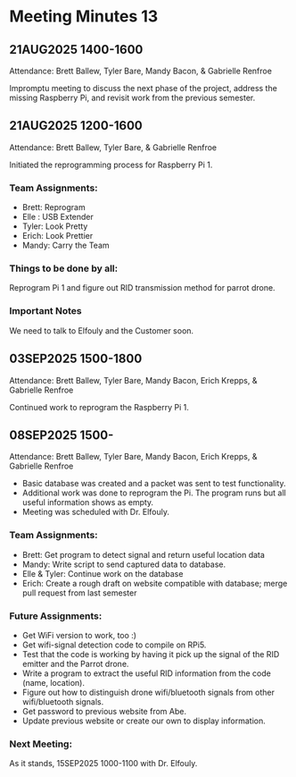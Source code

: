# Meeting Minutes 13
## 21AUG2025 1400-1600
Attendance: Brett Ballew, Tyler Bare, Mandy Bacon, & Gabrielle Renfroe

Impromptu meeting to discuss the next phase of the project, address the missing Raspberry Pi, and revisit work from the previous semester.

## 21AUG2025 1200-1600
Attendance: Brett Ballew, Tyler Bare, & Gabrielle Renfroe

Initiated the reprogramming process for Raspberry Pi 1.

### Team Assignments:
* Brett: Reprogram
* Elle : USB Extender
* Tyler: Look Pretty
* Erich: Look Prettier
* Mandy: Carry the Team

### Things to be done by all:

Reprogram Pi 1 and figure out RID transmission method for parrot drone.

### Important Notes

We need to talk to Elfouly and the Customer soon.

## 03SEP2025 1500-1800
Attendance: Brett Ballew, Tyler Bare, Mandy Bacon, Erich Krepps, & Gabrielle Renfroe

Continued work to reprogram the Raspberry Pi 1. 

## 08SEP2025 1500-
Attendance: Brett Ballew, Tyler Bare, Mandy Bacon, Erich Krepps, & Gabrielle Renfroe

* Basic database was created and a packet was sent to test functionality. 
* Additional work was done to reprogram the Pi. The program runs but all useful information shows as empty. 
* Meeting was scheduled with Dr. Elfouly. 

### Team Assignments:
* Brett: Get program to detect signal and return useful location data
* Mandy: Write script to send captured data to database. 
* Elle & Tyler: Continue work on the database
* Erich: Create a rough draft on website compatible with database; merge pull request from last semester

### Future Assignments:
* Get WiFi version to work, too :)
* Get wifi-signal detection code to compile on RPi5. 
* Test that the code is working by having it pick up the signal of the RID emitter and the Parrot drone. 
* Write a program to extract the useful RID information from the code (name, location). 
* Figure out how to distinguish drone wifi/bluetooth signals from other wifi/bluetooth signals. 
* Get password to previous website from Abe. 
* Update previous website or create our own to display information. 

### Next Meeting: 
As it stands, 15SEP2025 1000-1100 with Dr. Elfouly. 

